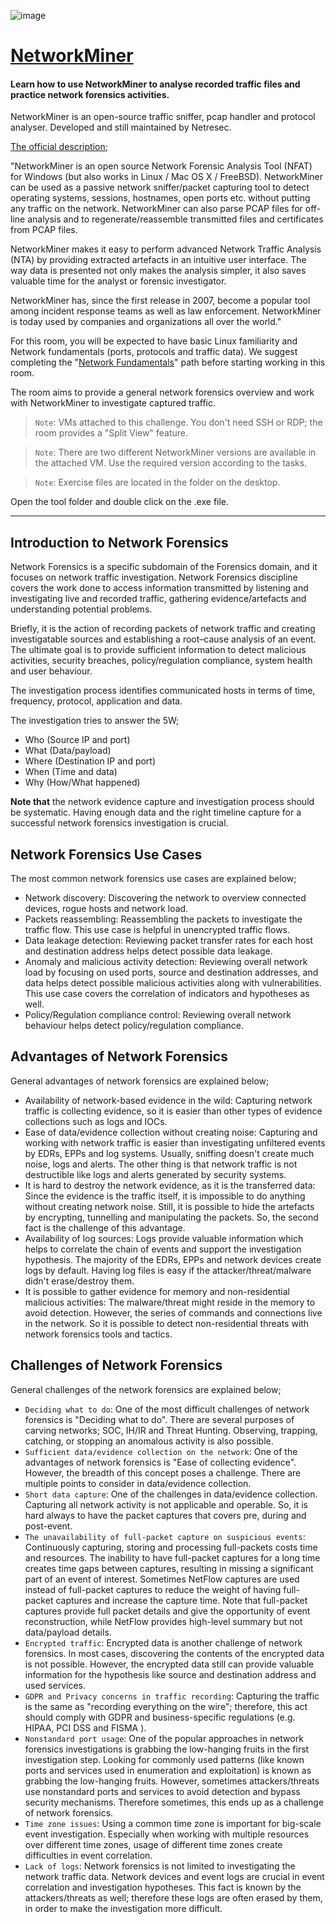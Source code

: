 ![image](https://user-images.githubusercontent.com/51442719/201099292-7319a55c-82d5-4bed-bb48-1d0c6a6dc7d5.png)

# [NetworkMiner](https://tryhackme.com/room/networkminer)
#### Learn how to use NetworkMiner to analyse recorded traffic files and practice network forensics activities.

NetworkMiner is an open-source traffic sniffer, pcap handler and protocol analyser. Developed and still maintained by Netresec.

[The official description](https://www.netresec.com/?page=NetworkMiner);

"NetworkMiner is an open source Network Forensic Analysis Tool (NFAT) for Windows (but also works in Linux / Mac OS X / FreeBSD). NetworkMiner can be used as a passive network sniffer/packet capturing tool to detect operating systems, sessions, hostnames, open ports etc. without putting any traffic on the network. NetworkMiner can also parse PCAP files for off-line analysis and to regenerate/reassemble transmitted files and certificates from PCAP files.

NetworkMiner makes it easy to perform advanced Network Traffic Analysis (NTA) by providing extracted artefacts in an intuitive user interface. The way data is presented not only makes the analysis simpler, it also saves valuable time for the analyst or forensic investigator.

NetworkMiner has, since the first release in 2007, become a popular tool among incident response teams as well as law enforcement. NetworkMiner is today used by companies and organizations all over the world."

For this room, you will be expected to have basic Linux familiarity and Network fundamentals (ports, protocols and traffic data). We suggest completing the "[Network Fundamentals](https://tryhackme.com/module/network-fundamentals)" path before starting working in this room.

The room aims to provide a general network forensics overview and work with NetworkMiner to investigate captured traffic.


> `Note`:  VMs attached to this challenge. You don't need SSH or RDP; the room provides a "Split View" feature.

> `Note`: There are two different NetworkMiner versions are available in the attached VM. Use the required version according to the tasks.

> `Note`: Exercise files are located in the folder on the desktop.

Open the tool folder and double click on the .exe file.

---

## Introduction to Network Forensics

Network Forensics is a specific subdomain of the Forensics domain, and it focuses on network traffic investigation. Network Forensics discipline covers the work done to access information transmitted by listening and investigating live and recorded traffic, gathering evidence/artefacts and understanding potential problems. 

Briefly, it is the action of recording packets of network traffic and creating investigatable sources and establishing a root–cause analysis of an event. The ultimate goal is to provide sufficient information to detect malicious activities, security breaches, policy/regulation compliance, system health and user behaviour.

The investigation process identifies communicated hosts in terms of time, frequency, protocol, application and data.

The investigation tries to answer the 5W;

- Who (Source IP and port)
- What (Data/payload)
- Where (Destination IP and port)
- When (Time and data)
- Why (How/What happened)

**Note that** the network evidence capture and investigation process should be systematic. Having enough data and the right timeline capture for a successful network forensics investigation is crucial.

## Network Forensics Use Cases

The most common network forensics use cases are explained below;

- Network discovery: Discovering the network to overview connected devices, rogue hosts and network load. 
- Packets reassembling: Reassembling the packets to investigate the traffic flow. This use case is helpful in unencrypted traffic flows.
- Data leakage detection: Reviewing packet transfer rates for each host and destination address helps detect possible data leakage. 
- Anomaly and malicious activity detection: Reviewing overall network load by focusing on used ports, source and destination addresses, and data helps detect possible malicious activities along with vulnerabilities. This use case covers the correlation of indicators and hypotheses as well.
- Policy/Regulation compliance control: Reviewing overall network behaviour helps detect policy/regulation compliance.

## Advantages of Network Forensics 

General advantages of network forensics are explained below;

- Availability of network-based evidence in the wild: Capturing network traffic is collecting evidence, so it is easier than other types of evidence collections such as logs and IOCs.
- Ease of data/evidence collection without creating noise: Capturing and working with network traffic is easier than investigating unfiltered events by EDRs, EPPs and log systems. Usually, sniffing doesn't create much noise, logs and alerts. The other thing is that network traffic is not destructible like logs and alerts generated by security systems.  
- It is hard to destroy the network evidence, as it is the transferred data: Since the evidence is the traffic itself, it is impossible to do anything without creating network noise. Still, it is possible to hide the artefacts by encrypting, tunnelling and manipulating the packets. So, the second fact is the challenge of this advantage. 
- Availability of log sources: Logs provide valuable information which helps to correlate the chain of events and support the investigation hypothesis. The majority of the EDRs, EPPs and network devices create logs by default. Having log files is easy if the attacker/threat/malware didn't erase/destroy them.
- It is possible to gather evidence for memory and non-residential malicious activities: The malware/threat might reside in the memory to avoid detection. However, the series of commands and connections live in the network. So it is possible to detect non-residential threats with network forensics tools and tactics.

## Challenges of Network Forensics

General challenges of the network forensics are explained below;

- `Deciding what to do`: One of the most difficult challenges of network forensics is "Deciding what to do". There are several purposes of carving networks; SOC, IH/IR and Threat Hunting. Observing, trapping, catching, or stopping an anomalous activity is also possible. 
- `Sufficient data/evidence collection on the network`: One of the advantages of network forensics is "Ease of collecting evidence". However, the breadth of this concept poses a challenge. There are multiple points to consider in data/evidence collection.
- `Short data capture`: One of the challenges in data/evidence collection. Capturing all network activity is not applicable and operable. So, it is hard always to have the packet captures that covers pre, during and post-event. 
- `The unavailability of full-packet capture on suspicious events`: Continuously capturing, storing and processing full-packets costs time and resources. The inability to have full-packet captures for a long time creates time gaps between captures, resulting in missing a significant part of an event of interest. Sometimes NetFlow captures are used instead of full-packet captures to reduce the weight of having full-packet captures and increase the capture time. Note that full-packet captures provide full packet details and give the opportunity of event reconstruction, while NetFlow provides high-level summary but not data/payload details.
- `Encrypted traffic`: Encrypted data is another challenge of network forensics. In most cases, discovering the contents of the encrypted data is not possible. However, the encrypted data still can provide valuable information for the hypothesis like source and destination address and used services.
- `GDPR and Privacy concerns in traffic recording`: Capturing the traffic is the same as "recording everything on the wire"; therefore, this act should comply with GDPR and business-specific regulations (e.g. HIPAA, PCI DSS and FISMA ).
- `Nonstandard port usage`: One of the popular approaches in network forensics investigations is grabbing the low-hanging fruits in the first investigation step. Looking for commonly used patterns (like known ports and services used in enumeration and exploitation) is known as grabbing the low-hanging fruits. However, sometimes attackers/threats use nonstandard ports and services to avoid detection and bypass security mechanisms. Therefore sometimes, this ends up as a challenge of network forensics.
- `Time zone issues`: Using a common time zone is important for big-scale event investigation. Especially when working with multiple resources over different time zones, usage of different time zones create difficulties in event correlation.
- `Lack of logs`: Network forensics is not limited to investigating the network traffic data. Network devices and event logs are crucial in event correlation and investigation hypotheses. This fact is known by the attackers/threats as well; therefore these logs are often erased by them, in order to make the investigation more difficult.

